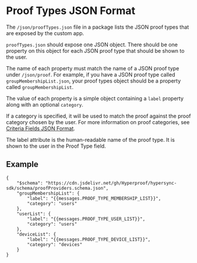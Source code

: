 # Proof Types JSON Format

The `/json/proofTypes.json` file in a package lists the JSON proof types that are exposed by the custom app.

`proofTypes.json` should expose one JSON object. There should be one property on this object for each JSON proof type that should be shown to the user.

The name of each property must match the name of a JSON proof type under `/json/proof`. For example, if you have a JSON proof type called `groupMembershipList.json`, your proof types object should be a property called `groupMembershipList`.

The value of each property is a simple object containing a `label` property along with an optional `category`.

If a category is specified, it will be used to match the proof against the proof category chosen by the user. For more information on proof categories, see [Criteria Fields JSON Format](./053-criteria-fields-json.md).

The label attribute is the human-readable name of the proof type. It is shown to the user in the Proof Type field.

## Example

```
{
    "$schema": "https://cdn.jsdelivr.net/gh/Hyperproof/hypersync-sdk/schema/proofProviders.schema.json",
    "groupMembershipList": {
        "label": "{{messages.PROOF_TYPE_MEMBERSHIP_LIST}}",
        "category": "users"
    },
    "userList": {
        "label": "{{messages.PROOF_TYPE_USER_LIST}}",
        "category": "users"
    },
    "deviceList": {
        "label": "{{messages.PROOF_TYPE_DEVICE_LIST}}",
        "category": "devices"
    }
}
```

